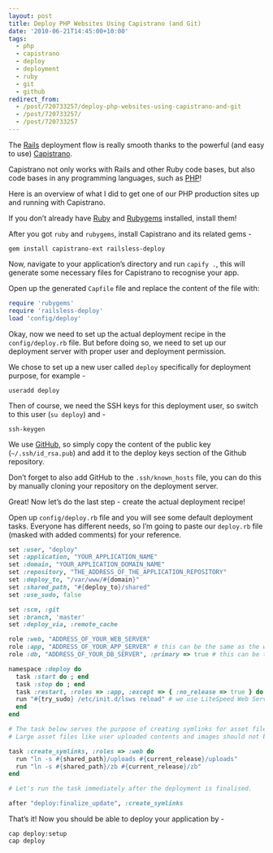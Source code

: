 ```yaml
---
layout: post
title: Deploy PHP Websites Using Capistrano (and Git)
date: '2010-06-21T14:45:00+10:00'
tags:
  - php
  - capistrano
  - deploy
  - deployment
  - ruby
  - git
  - github
redirect_from:
  - /post/720733257/deploy-php-websites-using-capistrano-and-git
  - /post/720733257/
  - /post/720733257
---
```


The [Rails](http://rubyonrails.org/) deployment flow is really smooth thanks to the powerful (and easy to use) [Capistrano](http://www.capify.org/).

Capistrano not only works with Rails and other Ruby code bases, but also code bases in any programming languages, such as [PHP](http://php.net/)!

Here is an overview of what I did to get one of our PHP production sites up and running with Capistrano.

If you don’t already have [Ruby](http://www.ruby-lang.org/en/) and [Rubygems](http://rubygems.org/) installed, install them!

After you got `ruby` and `rubygems`, install Capistrano and its related gems -

```shell
gem install capistrano-ext railsless-deploy
```

Now, navigate to your application’s directory and run `capify .`, this will generate some necessary files for Capistrano to recognise your app.

Open up the generated `Capfile` file and replace the content of the file with:

```ruby
require 'rubygems'
require 'railsless-deploy'
load 'config/deploy'
```

Okay, now we need to set up the actual deployment recipe in the `config/deploy.rb` file. But before doing so, we need to set up our deployment server with proper user and deployment permission.

We chose to set up a new user called `deploy` specifically for deployment purpose, for example -

```shell
useradd deploy
```

Then of course, we need the SSH keys for this deployment user, so switch to this user (`su deploy`) and -

```shell
ssh-keygen
```

We use [GitHub](http://github.com/), so simply copy the content of the public key (`~/.ssh/id_rsa.pub`) and add it to the deploy keys section of the Github repository.

Don’t forget to also add GitHub to the `.ssh/known_hosts` file, you can do this by manually cloning your repository on the deployment server.

Great! Now let’s do the last step - create the actual deployment recipe!

Open up `config/deploy.rb` file and you will see some default deployment tasks. Everyone has different needs, so I’m going to paste our `deploy.rb` file (masked with added comments) for your reference.

```ruby
set :user, "deploy"
set :application, "YOUR_APPLICATION_NAME"
set :domain, "YOUR_APPLICATION_DOMAIN_NAME"
set :repository, "THE_ADDRESS_OF_THE_APPLICATION_REPOSITORY"
set :deploy_to, "/var/www/#{domain}"
set :shared_path, "#{deploy_to}/shared"
set :use_sudo, false

set :scm, :git
set :branch, 'master'
set :deploy_via, :remote_cache

role :web, "ADDRESS_OF_YOUR_WEB_SERVER"
role :app, "ADDRESS_OF_YOUR_APP_SERVER" # this can be the same as the web server
role :db, "ADDRESS_OF_YOUR_DB_SERVER", :primary => true # this can be the same as the web server

namespace :deploy do
  task :start do ; end
  task :stop do ; end
  task :restart, :roles => :app, :except => { :no_release => true } do
  run "#{try_sudo} /etc/init.d/lsws reload" # we use LiteSpeed Web Server
  end
end

# The task below serves the purpose of creating symlinks for asset files.
# Large asset files like user uploaded contents and images should not be checked into the repository anyway, so you should move them to a shared location.

task :create_symlinks, :roles => :web do
  run "ln -s #{shared_path}/uploads #{current_release}/uploads"
  run "ln -s #{shared_path}/zb #{current_release}/zb"
end

# Let's run the task immediately after the deployment is finalised.

after "deploy:finalize_update", :create_symlinks
```

That’s it! Now you should be able to deploy your application by -

```shell
cap deploy:setup
cap deploy
```
